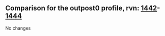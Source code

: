 ## Comparison for the outpost0 profile, rvn: [1442](https://github.com/PRO100KatYT/FortniteProfileRevisions/tree/main/profiles/outpost0/1442%20outpost0.json)-[1444](https://github.com/PRO100KatYT/FortniteProfileRevisions/tree/main/profiles/outpost0/1444%20outpost0.json)

No changes
